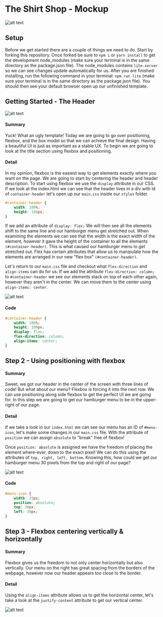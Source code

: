 # The Shirt Shop - Mockup

![alt text](https://github.com/j-lemire/DevMtn-CSS-Store/blob/master/readme/finished.png "Finished Template")

## Setup
Before we get started there are a couple of things we need to do. Start by forking this repository. Once forked be sure to `npm i` or `yarn install` to get the development node_modules (make sure your terminal is in the same directory as the package.json file). The node_modules contains `lite-server` so we can see changes update automatically for us. After you are finished installing, run the following command in your terminal: `npm run lite` (make sure your terminal is in the same directory as the package.json file). You should then see your default browser open up our unfinished template.

## Getting Started - The Header
![alt text](https://github.com/j-lemire/DevMtn-CSS-Store/blob/master/readme/unfinished.png "Unfinished Template")
#### Summary
Yuck! What an ugly template! Today we are going to go over positioning, flexbox, and the box model so that we can achieve the final design. Having a beautiful UI is just as important as a stable UX. To begin we are going to look at the title section using flexbox and positioning.
#### Detail
In my opinion, flexbox is the easiest way to get elements exactly where you want on the page. We are going to start by centering the header and header description. To start using flexbox we use the `display` attribute in our CSS. 
If we look at the index.html we can see that the header lives in a div with id of `container-header` let's open up our `main.css` inside our `styles` folder.
```css
#container-header {
	width: 100%;
	height: 100px;
}
```
If we add an attribute of `display: flex;` We will then see all the elements shift to the same line and our hamburger menu get stretched out. When examining the elements we can see that the width is the exact width of the element, however it gave the height of the container to all the elements `(#container-header)`. This is what caused our hamburger menu to get stretched out. Flex has certain attributes that allow us to manipulate how the elements are arranged in our new "flex box" `(#container-header)`.

Let's return to our `main.css` file and checkout what `flex-direction` and `align-items` can do for us. If we add the attribute `flex-direction: column;` to `#container-header` we see our elements stack on top of each other again, however they aren't in the center. We can move them to the center using `align-items: center`. 

![alt text](https://github.com/j-lemire/DevMtn-CSS-Store/blob/master/readme/center-header.png "Center Header")
#### Code
```css
#container-header {
	width: 100%;
	height: 100px;
	display: flex;
	flex-direction: column;
	align-items: center;
}
```
## Step 2 - Using positioning with flexbox
#### Summary
Sweet, we got our header in the center of the screen with three lines of code! But what about our menu? Flexbox is forcing it into the next row. We can use positioning along side flexbox to get the perfect UI we are going for. In this step we are going to get our hamburger menu to be in the upper-right of our page.

#### Detail
If we take a look in our `index.html` we can see our menu has an ID of `#menu-icon`, let's make some changes in our `main.css` file. With the attribute of `position` we can assign `absolute` to "break" free of flexbox!

Once `position: absolute` is assigned we have the freedom of placing the element where-ever, down to the exact pixel! We can do this using the attributes of `top, right, left, bottom`. Knowing this, how could we get our hamburger menu 30 pixels from the top and right of our page?

![alt text](https://github.com/j-lemire/DevMtn-CSS-Store/blob/master/readme/positionMenu.png "Position Menu")

#### Code
```css
#menu-icon {
	width: 35px;
	position: absolute;
	top: 30px;
	left: 30px;
}
```

## Step 3 - Flexbox centering vertically & horizontally
#### Summary
Flexbox gives us the freedom to not only center horizontally but also vertically. Our menu on the right has great spacing from the borders of the webpage, however now our header appears too close to the border. 

#### Detail
Using the `align-items` attribute allows us to get the horizontal center, let's take a look at the `justify-content` attribute to get our vertical center.

![alt text](https://github.com/j-lemire/DevMtn-CSS-Store/blob/master/readme/justifyContent.png "Justify Content")